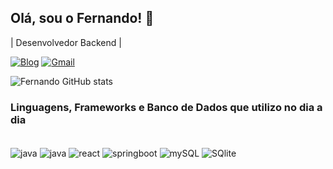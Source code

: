 ## Olá, sou o Fernando! 👋

| Desenvolvedor Backend |

[![Blog](https://img.shields.io/badge/LinkedIn-0077B5?style=for-the-badge&logo=linkedin&logoColor=white)](https://www.linkedin.com/in/fernando-silva-b794481aa)
[![Gmail](https://img.shields.io/badge/Gmail-333333?style=for-the-badge&logo=gmail&logoColor=red)](mailto:antonnyfernando@gmail.com)

![Fernando GitHub stats](https://github-readme-stats.vercel.app/api?username=FernandoSilva95&show_icons=true&theme=dracula)

### Linguagens, Frameworks e Banco de Dados que utilizo no dia a dia
<div style="display: inline_block"><br/>
  <img align="center" alt="java" src="https://img.shields.io/badge/python-3670A0?style=for-the-badge&logo=python&logoColor=ffdd54" />
  <img align="center" alt="java" src="https://img.shields.io/badge/Java-ED8B00?style=for-the-badge&logo=openjdk&logoColor=white" />
  <img align="center" alt="react" src="https://img.shields.io/badge/React-20232A?style=for-the-badge&logo=react&logoColor=61DAFB" /> 
  <img align="center" alt="springboot" src="https://img.shields.io/badge/Spring-6DB33F?style=for-the-badge&logo=spring&logoColor=white" />  
  <img align="center" alt="mySQL" src="https://img.shields.io/badge/MySQL-00000F?style=for-the-badge&logo=mysql&logoColor=white" /> 
  <img align="center" alt="SQlite" src="https://img.shields.io/badge/SQLite-07405E?style=for-the-badge&logo=sqlite&logoColor=white" />
</div>
